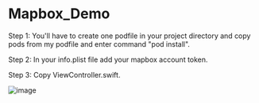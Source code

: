 # Mapbox_Demo
Step 1: You'll have to create one podfile in your project directory and copy pods from my podfile and enter command "pod install".

Step 2: In your info.plist file add your mapbox account token.

Step 3: Copy ViewController.swift.

![image](https://cloud.githubusercontent.com/assets/9053854/24495974/fbf2e0cc-1547-11e7-846c-25b5fac7f6b1.png)
